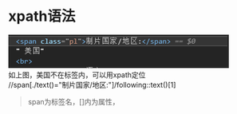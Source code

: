 # xpath语法  
!['实例1'](https://raw.githubusercontent.com/mediew/pic/master/20200824114941.png)  
如上图，美国不在标签内，可以用xpath定位  
//span[./text()="制片国家/地区:"]/following::text()[1]  
> span为标签名，[]内为属性，  
